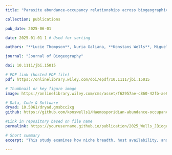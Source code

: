 ```yaml
---
title: "Parasite abundance-occupancy relationships across biogeographic regions: joint effects of niche breadth, host availability and climate"

collection: publications

pub_date: 2025-06-01

date: 2025-01-01 1 # Used for sorting 

authors: "**Lucie Thompson**, Nuria Galiana, **Konstans Wells**, Miguel Lurgi"

journal: "Journal of Biogeography"

doi: 10.1111/jbi.15015

# PDF link (hosted PDF file)
pdf: https://onlinelibrary.wiley.com/doi/epdf/10.1111/jbi.15015

# Thumbnail or key figure image
image: https://onlinelibrary.wiley.com/cms/asset/f62957ae-c860-42fb-ae80-c1bee9e8a7c2/jbi15015-fig-0004-m.png

# Data, Code & Software
dryad: 10.5061/dryad.gmsbcc2xg
github: https://github.com/konswells1/Haemosporidian-abundance-occupancy-relationships

#Link in repository based on file name
permalink: https://yourusername.github.io/publication/2025_Wells_JBiogeogr  

# Short summary
excerpt: "This study examines how niche breadth, host availability, and climatic conditions shape abundance–occupancy relationships of avian blood parasites (Plasmodium, Parahaemoproteus, and Leucocytozoon) across diverse biogeographic regions. The study found strong evidence that bird diversity influences parasite infection risk, but also showed that the different parasite genera responded in distinct ways to climate and host availability. This highlights the complexity of parasite–host dynamics and suggests that a single rule is unlikely to explain the global distribution of avian blood parasites."

---
```










